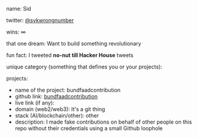name: Sid

twitter: [@sykwrongnumber](https://x.com/sykwrongnumber)

wins: ∞

that one dream: Want to build something revolutionary

fun fact: I tweeted **no-nut till Hacker House** tweets

unique category (something that defines you or your projects):

projects:
  - name of the project: bundfaadcontribution
  - github link: [bundfaadcontribution](https://github.com/sidbabua/bundfaadcontribution)
  - live link (if any):
  - domain (web2/web3): It's a git thing
  - stack (AI/blockchain/other): other
  - description: I made fake contributions on behalf of other people on this repo without their credentials using a small Github loophole
